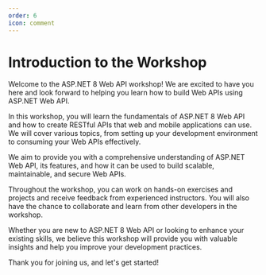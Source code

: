 ```yaml
---
order: 6
icon: comment
---
```

# Introduction to the Workshop

Welcome to the ASP.NET 8 Web API workshop! We are excited to have you here and look forward to helping you learn how to build Web APIs using ASP.NET Web API.

In this workshop, you will learn the fundamentals of ASP.NET 8 Web API and how to create RESTful APIs that web and mobile applications can use. We will cover various topics, from setting up your development environment to consuming your Web APIs effectively.

We aim to provide you with a comprehensive understanding of ASP.NET Web API, its features, and how it can be used to build scalable, maintainable, and secure Web APIs.

Throughout the workshop, you can work on hands-on exercises and projects and receive feedback from experienced instructors. You will also have the chance to collaborate and learn from other developers in the workshop.

Whether you are new to ASP.NET 8 Web API or looking to enhance your existing skills, we believe this workshop will provide you with valuable insights and help you improve your development practices.

Thank you for joining us, and let's get started!
